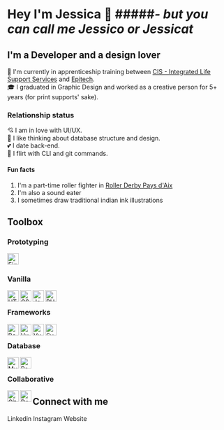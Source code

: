 # Hey I'm Jessica 👋  #####*- but you can call me Jessico or Jessicat* 

## I'm a Developer and a design lover

🌱 I'm currently in apprenticeship training between [CIS - Integrated Life Support Services](https://cis-integratedservices.com/fr) and [Epitech](https://www.epitech.eu/).  
🎓 I graduated in Graphic Design and worked as a creative person for 5+ years (for print supports' sake).

### Relationship status

💘 I am in love with UI/UX.  
💖 I like thinking about database structure and design.  
💕 I date back-end.  
🌹 I flirt with CLI and git commands.  

#### Fun facts 

1. I'm a part-time roller fighter in [Roller Derby Pays d'Aix](https://rollerderby-les-amazones.fr/)  
2. I'm also a sound eater
3. I sometimes draw traditional indian ink illustrations

## Toolbox

### Prototyping

<img alt="Figma" width="26px" src="https://raw.githubusercontent.com/jessiichat/about-me/master/assets/technologies/figma.svg?token=GHSAT0AAAAAABQMQI4LKQZYDI33PVEYXDDAYO25HDA" />

### Vanilla

<img alt="HTML 5" align="left" width="26px" src="https://raw.githubusercontent.com/jessiichat/about-me/master/assets/technologies/html-5.svg?token=GHSAT0AAAAAABQMQI4K2OXFYAPDFY4R7QLWYO25GPQ" />
<img alt="CSS 3" align="left" width="26px" src="https://raw.githubusercontent.com/jessiichat/about-me/master/assets/technologies/css-3.svg?token=GHSAT0AAAAAABQMQI4KMD335G4TYMMJUIWAYO25GZQ" />
<img alt="Javascript" align="left" width="26px" src="https://raw.githubusercontent.com/jessiichat/about-me/master/assets/technologies/javascript.svg?token=GHSAT0AAAAAABQMQI4L3OH56HTJV6MTPEOIYO25HNQ" />
<img alt="PHP" align="left" width="26px" src="https://raw.githubusercontent.com/jessiichat/about-me/master/assets/technologies/php.svg?token=GHSAT0AAAAAABQMQI4LRRM2VXZGIO27JXEUYO25HYA" />
<br/>

### Frameworks

<img alt="Bootstrap" align="left" width="26px" src="https://raw.githubusercontent.com/jessiichat/about-me/master/assets/technologies/bootstrap.svg?token=GHSAT0AAAAAABQMQI4L6672GE2TBTL5QQOOYO25BYQ" />
<img alt="Vue.js" align="left" width="26px" src="https://raw.githubusercontent.com/jessiichat/about-me/master/assets/technologies/vue.svg?token=GHSAT0AAAAAABQMQI4L544KLSB2CSOGXHHCYO25BYQ" />
<img alt="Vuetify" align="left" width="26px" src="https://raw.githubusercontent.com/jessiichat/about-me/master/assets/technologies/vuetifyjs.svg?token=GHSAT0AAAAAABQMQI4LHJGD5E4YMZ2WONZGYO25BZA" />
<img alt="Symfony" align="left" width="26px" src="https://raw.githubusercontent.com/jessiichat/about-me/master/assets/technologies/symfony.svg?token=GHSAT0AAAAAABQMQI4LKCY5JCKRSBSQOA66YO25BZA" />
<br/>

### Database

<img alt="Mysql" align="left" width="26px" src="https://raw.githubusercontent.com/jessiichat/about-me/master/assets/technologies/mysql.svg?token=GHSAT0AAAAAABQMQI4LJ5MH37R67LJK7JXAYO25CNA" />
<img alt="Postgresql" align="left" width="26px" src="https://raw.githubusercontent.com/jessiichat/about-me/master/assets/technologies/postgresql.svg?token=GHSAT0AAAAAABQMQI4LPAUASCE6WWH22GA2YO25CNA" />
<br/>

### Collaborative

<img alt="Git" align="left" width="26px" src="https://raw.githubusercontent.com/jessiichat/about-me/master/assets/technologies/git.svg?token=GHSAT0AAAAAABQMQI4LTXAAPKYNMJ55SDXUYO25DEA" />
<img alt="Docker" align="left" width="26px" src="https://raw.githubusercontent.com/jessiichat/about-me/master/assets/technologies/docker.svg?token=GHSAT0AAAAAABQMQI4KXYHY2CRRS6PUZJLUYO25DEQ" />

## Connect with me

Linkedin
Instagram
Website